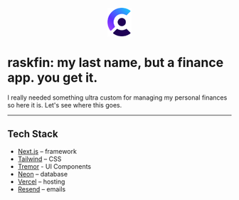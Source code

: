 <p align="center">
  <a href="https://www.clerk.dev/?utm_source=github&utm_medium=starter_repos&utm_campaign=nextjs_starter" target="_blank" align="center">
    <picture>
      <source media="(prefers-color-scheme: dark)" srcset="./docs/clerk-logo-dark.png">
      <img src="./docs/clerk-logo-light.png" height="64">
    </picture>
  </a>
  <br />
</p>

# raskfin: my last name, but a finance app. you get it.

I really needed something ultra custom for managing my personal finances so here it is. Let's see where this goes.

---

## Tech Stack

- [Next.js](https://nextjs.org/) – framework
- [Tailwind](https://tailwindcss.com/) – CSS
- [Tremor](https://www.tremor.so) - UI Components
- [Neon](https://neon.tech) – database
- [Vercel](https://vercel.com/) – hosting
- [Resend](https://resend.com/) – emails
